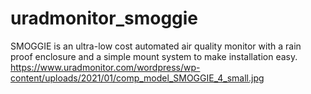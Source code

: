 # uradmonitor_smoggie
SMOGGIE is an ultra-low cost automated air quality monitor with a rain proof enclosure and a simple mount system to make installation easy. 
https://www.uradmonitor.com/wordpress/wp-content/uploads/2021/01/comp_model_SMOGGIE_4_small.jpg
